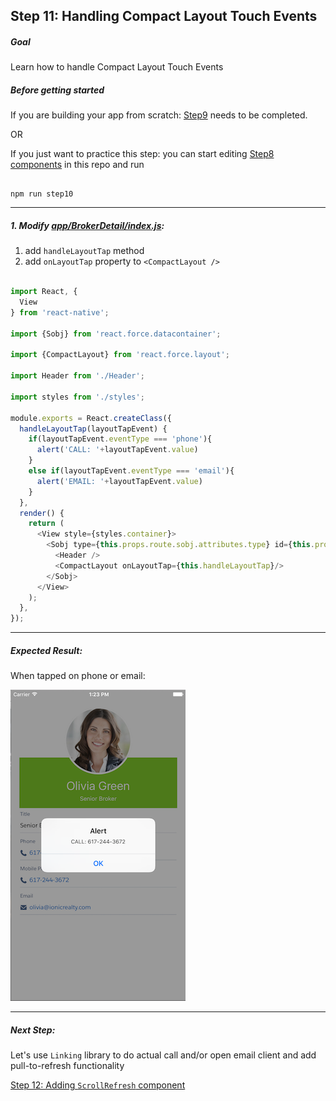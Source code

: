 ## Step 11: Handling Compact Layout Touch Events


##### Goal

Learn how to handle Compact Layout Touch Events

##### Before getting started

If you are building your app from scratch: [Step9](/tutorial/step10_compact_layout/) needs to be completed.

OR

If you just want to practice this step: you can start editing [Step8 components](/tutorial/step10_compact_layout/) in this repo and run

```

npm run step10

```

***

##### 1. Modify [app/BrokerDetail/index.js](/tutorial/step11_compact_layout_event_handling/app/BrokerDetail/index.js):

1. add `handleLayoutTap` method
2. add `onLayoutTap` property to `<CompactLayout />`

```js

import React, {
  View
} from 'react-native';

import {Sobj} from 'react.force.datacontainer';

import {CompactLayout} from 'react.force.layout';

import Header from './Header';

import styles from './styles';

module.exports = React.createClass({
  handleLayoutTap(layoutTapEvent) {
    if(layoutTapEvent.eventType === 'phone'){
      alert('CALL: '+layoutTapEvent.value)
    }
    else if(layoutTapEvent.eventType === 'email'){
      alert('EMAIL: '+layoutTapEvent.value)
    }
  },
  render() {
    return (
      <View style={styles.container}>
        <Sobj type={this.props.route.sobj.attributes.type} id={this.props.route.sobj.Id}>
          <Header />
          <CompactLayout onLayoutTap={this.handleLayoutTap}/>
        </Sobj>
      </View>
    );
  },
});

```

***

##### Expected Result:

When tapped on phone or email:

![iOS Screenshot](/tutorial/README_FILES/step11.png?raw=true)

***

##### Next Step:

Let's use `Linking` library to do actual call and/or open email client and add pull-to-refresh functionality

[Step 12: Adding `ScrollRefresh` component](/tutorial/step12_sobject_detail_pull_to_refresh/)
